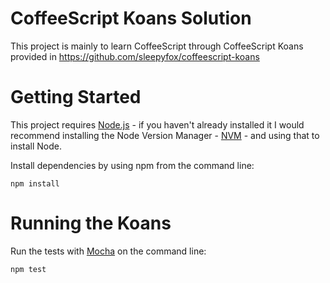 # CoffeeScript Koans Solution

This project is mainly to learn CoffeeScript through CoffeeScript Koans provided in https://github.com/sleepyfox/coffeescript-koans
# Getting Started

This project requires [Node.js](http://nodejs.org/) - if you haven't already installed it I would recommend installing the Node Version Manager - [NVM](https://github.com/creationix/nvm) - and using that to install Node.
	
Install dependencies by using npm from the command line:
	
	npm install

# Running the Koans

Run the tests with [Mocha](http://visionmedia.github.io/mocha/) on the command line:

	npm test
